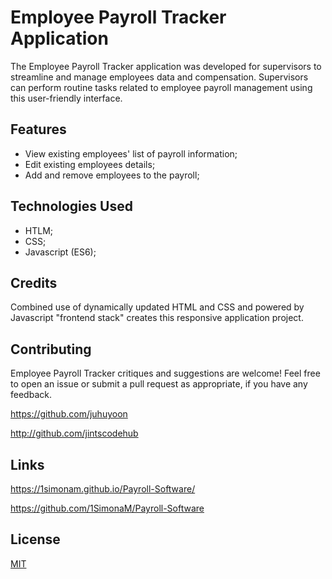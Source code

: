 # Employee Payroll Tracker Application

The Employee Payroll Tracker application was developed for supervisors to streamline and manage employees data and compensation. Supervisors can perform routine tasks related to employee payroll management using this user-friendly interface. 


## Features
- View existing employees' list of payroll information;
- Edit existing employees details;
- Add and remove employees to the payroll;


## Technologies Used
- HTLM;
- CSS;	 
- Javascript (ES6);	 


## Credits

Combined use of dynamically updated HTML and CSS and powered by Javascript "frontend stack" creates this responsive application project. 


## Contributing

Employee Payroll Tracker critiques and suggestions are welcome! 
Feel free to open an issue or submit a pull request as appropriate, if you have any feedback.

https://github.com/juhuyoon

http://github.com/jintscodehub


## Links

https://1simonam.github.io/Payroll-Software/

https://github.com/1SimonaM/Payroll-Software


## License

[MIT](https://choosealicense.com/licenses/mit/)
